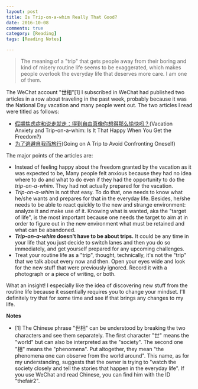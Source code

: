 ```yaml
---
layout: post
title: Is Trip-on-a-whim Really That Good?
date: 2016-10-08
comments: true
category: [Reading]
tags: [Reading Notes]

---
```


> The meaning of a "trip" that gets people away from their boring and kind of misery routine life seems to be exaggerated, which makes people overlook the everyday life that deserves more care. I am one of them.

The WeChat account "世相"[1] I subscribed in WeChat had published two articles in a row about traveling in the past week, probably because it was the National Day vacation and many people went out. The two articles I read were titled as follows:

* [假期焦虑症和说走就走：得到自由真像你想得那么愉快吗？](https://mp.weixin.qq.com/s?__biz=MzI2OTA3MTA5Mg==&mid=2651749385&idx=1&sn=72501c4527421758645b64d7ce66a8f5&chksm=f11f3b92c668b284d0668b7264a3ed6fc4a3670b52bcde3b24954673adf8c1f4682da47f31ea&mpshare=1&scene=1&srcid=1008F1eGNcGTvkjxF2wB8L2a&key=79512945a1fcb0e2fc92017e42b58634b9de63e3ffbefcc782c1578f58169d345e0b51fe07c4f4422c91fe3aec8ed345&ascene=0&uin=MjAxMzgyODc2Mg%3D%3D)(Vacation Anxiety and Trip-on-a-whim: Is It That Happy When You Get the Freedom?)
* [为了逃避自我而旅行](https://mp.weixin.qq.com/s?__biz=MzI2OTA3MTA5Mg==&mid=2651749386&idx=1&sn=c80d2bf371fea38144025619d21b50a5&chksm=f11f3b91c668b287750625228de63d5038f7f5ede58f5d60df410a2dbd93ebb0a071dc6e1bc8&mpshare=1&scene=1&srcid=1008uexAdCT46qFBnGerN6KV&key=79512945a1fcb0e2da5871d5de3e07d2aeec299826d59068ee4910a2a47d1fb9aee4dd11caf02edab1c74c5a445cf2cb&ascene=0&uin=MjAxMzgyODc2Mg%3D%3D)(Going on A Trip to Avoid Confronting Oneself)

The major points of the articles are:

* Instead of feeling happy about the freedom granted by the vacation as it was expected to be, Many people felt anxious because they had no idea where to do and what to do even if they had the opportunity to do the *trip-on-a-whim*. They had not actually prepared for the vacation.
* *Trip-on-a-whim* is not that easy. To do that, one needs to know what he/she wants and prepares for that in the everyday life. Besides, he/she needs to be able to react quickly to the new and strange environment: analyze it and make use of it. Knowing what is wanted, aka the "target of life", is the most important because one needs the target to aim at in order to figure out in the new environment what must be retained and what can be abandoned.
* **_Trip-on-a-whim_ doesn't have to be about trips.** It could be any time in your life that you just decide to switch lanes and then you do so immediately, and get yourself prepared for any upcoming challenges.
* Treat your routine life as a "trip", thought, technically, it's not the "trip" that we talk about every now and then. Open your eyes wide and look for the new stuff that were previously ignored. Record it with a photograph or a piece of writing, or both.

What an insight! I especially like the idea of discovering new stuff from the routine life because it essentially requires you to change your mindset. I'll definitely try that for some time and see if that brings any changes to my life.

**Notes**

* [1] The Chinese phrase "世相" can be understood by breaking the two characters and see them separately. The first character "世" means the "world" but can also be interpreted as the "society". The second one "相" means the "phenomena". Put altogether, they mean "the phenomena one can observe from the world around". This name, as for my understanding, suggests that the owner is trying to "watch the society closely and tell the stories that happen in the everyday life". If you use WeChat and read Chinese, you can find him with the ID "thefair2".

